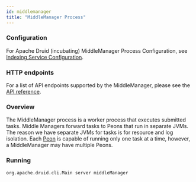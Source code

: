 ```yaml
---
id: middlemanager
title: "MiddleManager Process"
---
```


<!--
  ~ Licensed to the Apache Software Foundation (ASF) under one
  ~ or more contributor license agreements.  See the NOTICE file
  ~ distributed with this work for additional information
  ~ regarding copyright ownership.  The ASF licenses this file
  ~ to you under the Apache License, Version 2.0 (the
  ~ "License"); you may not use this file except in compliance
  ~ with the License.  You may obtain a copy of the License at
  ~
  ~   http://www.apache.org/licenses/LICENSE-2.0
  ~
  ~ Unless required by applicable law or agreed to in writing,
  ~ software distributed under the License is distributed on an
  ~ "AS IS" BASIS, WITHOUT WARRANTIES OR CONDITIONS OF ANY
  ~ KIND, either express or implied.  See the License for the
  ~ specific language governing permissions and limitations
  ~ under the License.
  -->


### Configuration

For Apache Druid (incubating) MiddleManager Process Configuration, see [Indexing Service Configuration](../configuration/index.html#middlemanager-and-peons).

### HTTP endpoints

For a list of API endpoints supported by the MiddleManager, please see the [API reference](../operations/api-reference.html#middlemanager).

### Overview

The MiddleManager process is a worker process that executes submitted tasks. Middle Managers forward tasks to Peons that run in separate JVMs.
The reason we have separate JVMs for tasks is for resource and log isolation. Each [Peon](../design/peons.md) is capable of running only one task at a time, however, a MiddleManager may have multiple Peons.

### Running

```
org.apache.druid.cli.Main server middleManager
```
